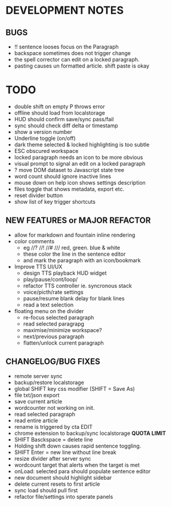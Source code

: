 # DEVELOPMENT NOTES

## BUGS

-   !! sentence looses focus on the Paragraph
-   backspace sometimes does not trigger change
-   the spell corrector can edit on a locked paragraph.
-   pasting causes un formatted article. shift paste is okay

# TODO

-   double shift on empty P throws error
-   offline should load from localstorage
-   HUD should confirm save/sync pass/fail
-   sync should check diff delta or timestamp
-   show a version number
-   Underline toggle (on/off)
-   dark theme selected & locked highlighting is too subtle
-   ESC obscured workspace
-   locked paragraph needs an icon to be more obvious
-   visual prompt to signal an edit on a locked paragraph
-   ? move DOM dataset to Javascript state tree
-   word count should ignore inactive lines
-   mouse down on help icon shows settings description
-   files toggle that shows metadata, export etc.
-   reset divider button
-   show list of key trigger shortcuts

## NEW FEATURES or MAJOR REFACTOR

-   allow for markdown and fountain inline rendering
-   color comments
    -   eg //? //! //# /// red, green. blue & white
    -   these color the line in the sentence editor
    -   and mark the paragraph with an icon/bookmark
-   Improve TTS UI/UX
    -   design TTS playback HUD widget
    -   play/pause/cont/loop/
    -   refactor TTS controller ie. syncronous stack
    -   voice/picth/rate settings
    -   pause/resume blank delay for blank lines
    -   read a text selection
-   floating menu on the divider
    -   re-focus selected paragraph
    -   read selected paragrapg
    -   maximise/minimize workspace?
    -   next/previous paragraph
    -   flatten/unlock current paragraph

## CHANGELOG/BUG FIXES

-   remote server sync
-   backup/restore localstorage
-   global SHIFT key css modifier (SHIFT = Save As)
-   file txt/json export
-   save current article
-   wordcounter not working on init.
-   read selected paragraph
-   read entire article
-   rename is triggered by cta EDIT
-   chrome extension to backup/sync localstorage **QUOTA LIMIT**
-   SHIFT Basckspace = delete line
-   Holding shift down causes rapid sentence toggling.
-   SHIFT Enter = new line without line break
-   resize divider after server sync
-   wordcount target that alerts when the target is met
-   onLoad: selected para should populate sentence editor
-   new document should highlight sidebar
-   delete current resets to first article
-   sync load should pull first
-   refactor file/settings into sperate panels
